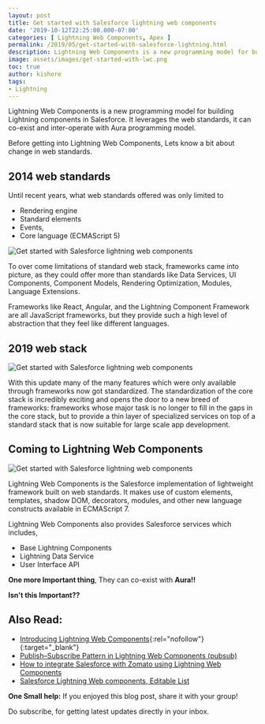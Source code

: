 ```yaml
---
layout: post
title: Get started with Salesforce lightning web components
date: '2019-10-12T22:25:00.000-07:00'
categories: [ Lightning Web Components, Apex ]
permalink: /2019/05/get-started-with-salesforce-lightning.html
description: Lightning Web Components is a new programming model for building Lightning components in Salesforce. It leverages the web standards, it can co-exist and inter-operate with Aura programming model.
image: assets/images/get-started-with-lwc.png
toc: true
author: kishore
tags:
- Lightning
---
```


Lightning Web Components is a new programming model for building Lightning components in Salesforce. It leverages the web standards, it can co-exist and inter-operate with Aura programming model.

Before getting into Lightning Web Components, Lets know a bit about change in web standards.

## 2014 web standards
Until recent years, what web standards offered was only limited to

- Rendering engine
- Standard elements
- Events,
- Core language (ECMAScript 5)

![Get started with Salesforce lightning web components](/assets/images/get-started/getstarted1.png)

To over come limitations of standard web stack, frameworks came into picture, as they could offer more than standards like Data Services, UI Components, Component Models, Rendering Optimization, Modules, Language Extensions.

Frameworks like React, Angular, and the Lightning Component Framework are all JavaScript frameworks, but they provide such a high level of abstraction that they feel like different languages.

## 2019 web stack
![Get started with Salesforce lightning web components](/assets/images/get-started/getstarted2.png)

With this update many of the many features which were only available through frameworks now got standardized. The standardization of the core stack is incredibly exciting and opens the door to a new breed of frameworks: frameworks whose major task is no longer to fill in the gaps in the core stack, but to provide a thin layer of specialized services on top of a standard stack that is now suitable for large scale app development.

## Coming to Lightning Web Components

![Get started with Salesforce lightning web components](/assets/images/get-started/getstarted3.png)

Lightning Web Components is the Salesforce implementation of lightweight framework built on web standards. It makes use of custom elements, templates, shadow DOM, decorators, modules, and other new language constructs available in ECMAScript 7.

Lightning Web Components also provides Salesforce services which includes,

- Base Lightning Components
- Lightning Data Service
- User Interface API

**One more Important thing**, They can co-exist with **Aura!!**

__Isn't this Important??__

## Also Read:
- [Introducing Lightning Web Components](/blogs/2018/12/introducing-lightning-web-components.html){:rel="nofollow"}{:target="_blank"}
- [Publish–Subscribe Pattern in Lightning Web Components (pubsub)](/2019/04/publishsubscribe-pattern-in-lightning.html)
- [How to integrate Salesforce with Zomato using Lightning Web Components](/2019/04/how-to-integrate-salesforce-with-zomato.html)
- [Salesforce Lightning Web components, Editable List](/2019/04/blog-post.html)

**One Small help:**
If you enjoyed this blog post, share it with your group!

Do subscribe, for getting latest updates directly in your inbox. 
